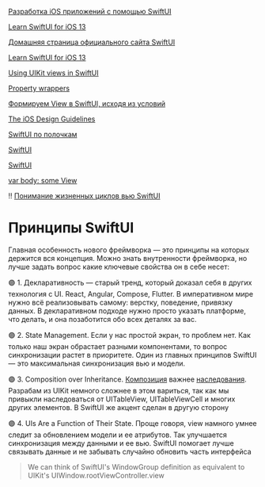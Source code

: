 [Разработка iOS приложений с помощью SwiftUI](https://habr.com/ru/post/528274/)

[Learn SwiftUI for iOS 13](https://designcode.io/swiftui-course)

[Домашняя страница официального сайта SwiftUI](https://developer.apple.com/documentation/swiftui/)

[Learn SwiftUI for iOS 13](https://designcode.io/swiftui-course)

[Using UIKit views in SwiftUI](https://swiftwithmajid.com/2020/01/29/using-uikit-views-in-swiftui/)

[Property wrappers](https://purple.telstra.com/blog/swiftui---state-vs--stateobject-vs--observedobject-vs--environme)

[Формируем View в SwiftUI, исходя из условий](https://habr.com/ru/post/495746/)

[The iOS Design Guidelines](https://ivomynttinen.com/blog/ios-design-guidelines)

[SwiftUI по полочкам](https://habr.com/ru/post/485548/)

[SwiftUI](https://swiftui-lab.com/frame-behaviors/)

[SwiftUI](https://daddycoding.com/swiftui/)

[var body: some View](https://www.youtube.com/live/x_B6aiglbc8?feature=share&t=4469)

!! [Понимание жизненных циклов вью SwiftUI](https://vc.ru/dev/573105-ponimanie-zhiznennyh-ciklov-vyu-swiftui)

# Принципы SwiftUI

Главная особенность нового фреймворка — это принципы на которых держится вся концепция. Можно знать внутренности фреймворка, но лучше задать вопрос какие ключевые свойства он в себе несет:

🟣 1. Декларативность — старый тренд, который доказал себя в других технология с UI. React, Angular, Compose, Flutter. В императивном мире нужно всё реализовывать самому: верстку, поведение, привязку данных. В декларативном подходе нужно просто указать платформе, что делать, и она позаботится обо всех деталях за вас.

🟣 2. State Management. Если у нас простой экран, то проблем нет. Как только наш экран обрастает разными компонентами, то вопрос синхронизации растет в приоритете. Один из главных принципов SwiftUI — это максимальная синхронизация вью и модели.

🟣 3. Composition over Inheritance. [Композиция](/2%20ComputerScience/2.4%20Patterns/2.4.3%20DesignPattern/2.4.3.4%20Structural/Composite.md) важнее [наследования](/2%20ComputerScience/2.2%20Languages/2.2.2%20Paradigm/2.2.2.2%20Imperative/2.2.2.2.2%20OOP.md). Разрабам из UIKit немного сложнее в этом вариться, так как мы привыкли наследоваться от UITableView, UITableViewCell и многих других элементов. В SwiftUI же акцент сделан в другую сторону

🟣 4. UIs Are a Function of Their State. Проще говоря, view намного умнее следит за обновлением модели и ее атрибутов. Так улучшается синхронизация между данными и ее вью. SwiftUI помогает лучше связывать данные и не забывать случайно обновить часть интерфейса


> We can think of SwiftUI's WindowGroup definition as equivalent to UIKit's UIWindow.rootViewController.view